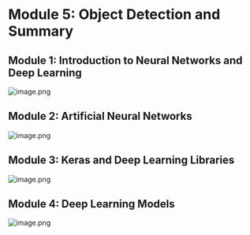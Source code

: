 

# Module 5: Object Detection and Summary
## Module 1: Introduction to Neural Networks and Deep Learning
![image.png](https://prod-files-secure.s3.us-west-2.amazonaws.com/03e82b26-cccb-4906-bb56-adabcbdc0655/a8d40bcb-c482-4026-8872-311e16b2dc63/image.png?X-Amz-Algorithm=AWS4-HMAC-SHA256&X-Amz-Content-Sha256=UNSIGNED-PAYLOAD&X-Amz-Credential=ASIAZI2LB466ZCDK5SDN%2F20250130%2Fus-west-2%2Fs3%2Faws4_request&X-Amz-Date=20250130T081821Z&X-Amz-Expires=3600&X-Amz-Security-Token=IQoJb3JpZ2luX2VjEJb%2F%2F%2F%2F%2F%2F%2F%2F%2F%2FwEaCXVzLXdlc3QtMiJIMEYCIQC2%2BPGLGdBvsxzPbxFXnOC5UwaqaMdPvsbYsJAzhVedegIhAK4SjsTFimeWUo%2FCxRBgEsnHvHyh6pgFLgZnN8%2FGudTAKogECJ%2F%2F%2F%2F%2F%2F%2F%2F%2F%2F%2FwEQABoMNjM3NDIzMTgzODA1IgzbgW7m156fRDQiwlAq3AP%2Fz3%2BIGXW9B2bAsrzCkNNK9KnW%2FNzKil3v9%2F92ghadwFy3zllzKtNV7aQ0TrBaSMS0n9qjYFK6bKYmgRWww2TjZzoLjBJVL2NoQdFu2bfQmykNr3OkDcGamVYCdrE%2FOnISiuPx72kzJ19J%2FPtQ1vX%2ByRgqTu7O9NzZXnDdug173QNBCT7psypntggDDKYP0BRRbo2b3N%2FGPYxBD1HwYM6Q5FVAte7dT%2FW143uFj3cV5PkZDfaCUw%2FFl668TMOlFsMJVdDwCOj6H6%2FrMpBJpMe1hsyQz1UjXEmyOuVbZs6YszSGAKZ6ZKmNubAHvlYWmtRTRbYQmpyxWYZ3kFbv7Yi9vhLLhbxWta5Wv47XGBUImaHIqhShdfZiZes7k8P2HBbPh2HlKiDW4%2FLiG54bnWlUBQjhmZaH1wSHRJNE678fqiYjiWyQ1KolcGX57m8D%2FIsz8ltedALoAOH%2FZiPB1LyUFLDt0ZQ9LPdZBmPZel0BjDlVGFbyhySjueyoDH%2FocnwpXyM2jVGnsY%2FRiYkLkMwtv%2FebKpDo8TNZLJ686tWEtpuXaGPygZ%2FKjTqCyrwTAK5DMa76KNifKVd1ILkWMpKWGLCBdlNPeHjhU0zAtIWuNGIsSZjiU6qxxr4SQzDZouy8BjqkAbbCh1oDC4m8LDBTAbhBEeDbX5XLlL33zwGkp8Heju3dFbrn2Ct69qnKQ1dgANVm61WhFPfxT1rti1hRt7%2BayMnEmJBpwXonzw7yxWQW5o76d3erN9lQblbyUcURb6JvJlfSyfAIFdjSfQ3z12MC0yPK%2BxmJVRCYQXaoos5UTBGmvl%2F%2BVWUnB22sXpPrNgQyfm5Q73EI9xOs6y2sqJPawDSYDDVq&X-Amz-Signature=d08dceeb3bcfa6badd55c9df415fc136ea48828d5a0b1c2f3cdb8f914375c40c&X-Amz-SignedHeaders=host&x-id=GetObject)
## Module 2: Artificial Neural Networks
![image.png](https://prod-files-secure.s3.us-west-2.amazonaws.com/03e82b26-cccb-4906-bb56-adabcbdc0655/5157ca89-62da-41d9-a98f-6432b71047a9/image.png?X-Amz-Algorithm=AWS4-HMAC-SHA256&X-Amz-Content-Sha256=UNSIGNED-PAYLOAD&X-Amz-Credential=ASIAZI2LB466ZCDK5SDN%2F20250130%2Fus-west-2%2Fs3%2Faws4_request&X-Amz-Date=20250130T081821Z&X-Amz-Expires=3600&X-Amz-Security-Token=IQoJb3JpZ2luX2VjEJb%2F%2F%2F%2F%2F%2F%2F%2F%2F%2FwEaCXVzLXdlc3QtMiJIMEYCIQC2%2BPGLGdBvsxzPbxFXnOC5UwaqaMdPvsbYsJAzhVedegIhAK4SjsTFimeWUo%2FCxRBgEsnHvHyh6pgFLgZnN8%2FGudTAKogECJ%2F%2F%2F%2F%2F%2F%2F%2F%2F%2F%2FwEQABoMNjM3NDIzMTgzODA1IgzbgW7m156fRDQiwlAq3AP%2Fz3%2BIGXW9B2bAsrzCkNNK9KnW%2FNzKil3v9%2F92ghadwFy3zllzKtNV7aQ0TrBaSMS0n9qjYFK6bKYmgRWww2TjZzoLjBJVL2NoQdFu2bfQmykNr3OkDcGamVYCdrE%2FOnISiuPx72kzJ19J%2FPtQ1vX%2ByRgqTu7O9NzZXnDdug173QNBCT7psypntggDDKYP0BRRbo2b3N%2FGPYxBD1HwYM6Q5FVAte7dT%2FW143uFj3cV5PkZDfaCUw%2FFl668TMOlFsMJVdDwCOj6H6%2FrMpBJpMe1hsyQz1UjXEmyOuVbZs6YszSGAKZ6ZKmNubAHvlYWmtRTRbYQmpyxWYZ3kFbv7Yi9vhLLhbxWta5Wv47XGBUImaHIqhShdfZiZes7k8P2HBbPh2HlKiDW4%2FLiG54bnWlUBQjhmZaH1wSHRJNE678fqiYjiWyQ1KolcGX57m8D%2FIsz8ltedALoAOH%2FZiPB1LyUFLDt0ZQ9LPdZBmPZel0BjDlVGFbyhySjueyoDH%2FocnwpXyM2jVGnsY%2FRiYkLkMwtv%2FebKpDo8TNZLJ686tWEtpuXaGPygZ%2FKjTqCyrwTAK5DMa76KNifKVd1ILkWMpKWGLCBdlNPeHjhU0zAtIWuNGIsSZjiU6qxxr4SQzDZouy8BjqkAbbCh1oDC4m8LDBTAbhBEeDbX5XLlL33zwGkp8Heju3dFbrn2Ct69qnKQ1dgANVm61WhFPfxT1rti1hRt7%2BayMnEmJBpwXonzw7yxWQW5o76d3erN9lQblbyUcURb6JvJlfSyfAIFdjSfQ3z12MC0yPK%2BxmJVRCYQXaoos5UTBGmvl%2F%2BVWUnB22sXpPrNgQyfm5Q73EI9xOs6y2sqJPawDSYDDVq&X-Amz-Signature=5118a21b202451e07334aeb9bb1cb68be415398e914dfb429952968a726bbfb0&X-Amz-SignedHeaders=host&x-id=GetObject)
## Module 3: Keras and Deep Learning Libraries
![image.png](https://prod-files-secure.s3.us-west-2.amazonaws.com/03e82b26-cccb-4906-bb56-adabcbdc0655/5089ce50-05f1-470d-ad42-42503bf1df5f/image.png?X-Amz-Algorithm=AWS4-HMAC-SHA256&X-Amz-Content-Sha256=UNSIGNED-PAYLOAD&X-Amz-Credential=ASIAZI2LB466ZCDK5SDN%2F20250130%2Fus-west-2%2Fs3%2Faws4_request&X-Amz-Date=20250130T081821Z&X-Amz-Expires=3600&X-Amz-Security-Token=IQoJb3JpZ2luX2VjEJb%2F%2F%2F%2F%2F%2F%2F%2F%2F%2FwEaCXVzLXdlc3QtMiJIMEYCIQC2%2BPGLGdBvsxzPbxFXnOC5UwaqaMdPvsbYsJAzhVedegIhAK4SjsTFimeWUo%2FCxRBgEsnHvHyh6pgFLgZnN8%2FGudTAKogECJ%2F%2F%2F%2F%2F%2F%2F%2F%2F%2F%2FwEQABoMNjM3NDIzMTgzODA1IgzbgW7m156fRDQiwlAq3AP%2Fz3%2BIGXW9B2bAsrzCkNNK9KnW%2FNzKil3v9%2F92ghadwFy3zllzKtNV7aQ0TrBaSMS0n9qjYFK6bKYmgRWww2TjZzoLjBJVL2NoQdFu2bfQmykNr3OkDcGamVYCdrE%2FOnISiuPx72kzJ19J%2FPtQ1vX%2ByRgqTu7O9NzZXnDdug173QNBCT7psypntggDDKYP0BRRbo2b3N%2FGPYxBD1HwYM6Q5FVAte7dT%2FW143uFj3cV5PkZDfaCUw%2FFl668TMOlFsMJVdDwCOj6H6%2FrMpBJpMe1hsyQz1UjXEmyOuVbZs6YszSGAKZ6ZKmNubAHvlYWmtRTRbYQmpyxWYZ3kFbv7Yi9vhLLhbxWta5Wv47XGBUImaHIqhShdfZiZes7k8P2HBbPh2HlKiDW4%2FLiG54bnWlUBQjhmZaH1wSHRJNE678fqiYjiWyQ1KolcGX57m8D%2FIsz8ltedALoAOH%2FZiPB1LyUFLDt0ZQ9LPdZBmPZel0BjDlVGFbyhySjueyoDH%2FocnwpXyM2jVGnsY%2FRiYkLkMwtv%2FebKpDo8TNZLJ686tWEtpuXaGPygZ%2FKjTqCyrwTAK5DMa76KNifKVd1ILkWMpKWGLCBdlNPeHjhU0zAtIWuNGIsSZjiU6qxxr4SQzDZouy8BjqkAbbCh1oDC4m8LDBTAbhBEeDbX5XLlL33zwGkp8Heju3dFbrn2Ct69qnKQ1dgANVm61WhFPfxT1rti1hRt7%2BayMnEmJBpwXonzw7yxWQW5o76d3erN9lQblbyUcURb6JvJlfSyfAIFdjSfQ3z12MC0yPK%2BxmJVRCYQXaoos5UTBGmvl%2F%2BVWUnB22sXpPrNgQyfm5Q73EI9xOs6y2sqJPawDSYDDVq&X-Amz-Signature=2fdcda7721d4b086099a5174734f6cfb26c1b2f8670dab1a1651a70e6e6209f1&X-Amz-SignedHeaders=host&x-id=GetObject)
## Module 4: Deep Learning Models
![image.png](https://prod-files-secure.s3.us-west-2.amazonaws.com/03e82b26-cccb-4906-bb56-adabcbdc0655/4e22fcb0-cfbc-4d28-b961-b9b8fde071f0/image.png?X-Amz-Algorithm=AWS4-HMAC-SHA256&X-Amz-Content-Sha256=UNSIGNED-PAYLOAD&X-Amz-Credential=ASIAZI2LB466ZCDK5SDN%2F20250130%2Fus-west-2%2Fs3%2Faws4_request&X-Amz-Date=20250130T081821Z&X-Amz-Expires=3600&X-Amz-Security-Token=IQoJb3JpZ2luX2VjEJb%2F%2F%2F%2F%2F%2F%2F%2F%2F%2FwEaCXVzLXdlc3QtMiJIMEYCIQC2%2BPGLGdBvsxzPbxFXnOC5UwaqaMdPvsbYsJAzhVedegIhAK4SjsTFimeWUo%2FCxRBgEsnHvHyh6pgFLgZnN8%2FGudTAKogECJ%2F%2F%2F%2F%2F%2F%2F%2F%2F%2F%2FwEQABoMNjM3NDIzMTgzODA1IgzbgW7m156fRDQiwlAq3AP%2Fz3%2BIGXW9B2bAsrzCkNNK9KnW%2FNzKil3v9%2F92ghadwFy3zllzKtNV7aQ0TrBaSMS0n9qjYFK6bKYmgRWww2TjZzoLjBJVL2NoQdFu2bfQmykNr3OkDcGamVYCdrE%2FOnISiuPx72kzJ19J%2FPtQ1vX%2ByRgqTu7O9NzZXnDdug173QNBCT7psypntggDDKYP0BRRbo2b3N%2FGPYxBD1HwYM6Q5FVAte7dT%2FW143uFj3cV5PkZDfaCUw%2FFl668TMOlFsMJVdDwCOj6H6%2FrMpBJpMe1hsyQz1UjXEmyOuVbZs6YszSGAKZ6ZKmNubAHvlYWmtRTRbYQmpyxWYZ3kFbv7Yi9vhLLhbxWta5Wv47XGBUImaHIqhShdfZiZes7k8P2HBbPh2HlKiDW4%2FLiG54bnWlUBQjhmZaH1wSHRJNE678fqiYjiWyQ1KolcGX57m8D%2FIsz8ltedALoAOH%2FZiPB1LyUFLDt0ZQ9LPdZBmPZel0BjDlVGFbyhySjueyoDH%2FocnwpXyM2jVGnsY%2FRiYkLkMwtv%2FebKpDo8TNZLJ686tWEtpuXaGPygZ%2FKjTqCyrwTAK5DMa76KNifKVd1ILkWMpKWGLCBdlNPeHjhU0zAtIWuNGIsSZjiU6qxxr4SQzDZouy8BjqkAbbCh1oDC4m8LDBTAbhBEeDbX5XLlL33zwGkp8Heju3dFbrn2Ct69qnKQ1dgANVm61WhFPfxT1rti1hRt7%2BayMnEmJBpwXonzw7yxWQW5o76d3erN9lQblbyUcURb6JvJlfSyfAIFdjSfQ3z12MC0yPK%2BxmJVRCYQXaoos5UTBGmvl%2F%2BVWUnB22sXpPrNgQyfm5Q73EI9xOs6y2sqJPawDSYDDVq&X-Amz-Signature=d26c1577cf8bc2c4fecfd2d4e97942e9f74759aa12c2706265c3927714c66c0d&X-Amz-SignedHeaders=host&x-id=GetObject)